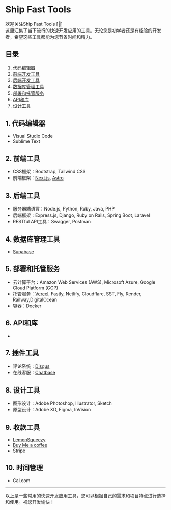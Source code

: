 # Ship Fast Tools  
欢迎关注Ship Fast Tools [:rocket:]  
这里汇集了当下流行的快速开发应用的工具。无论您是初学者还是有经验的开发者，希望这些工具都能为您节省时间和精力。


## 目录

1. [代码编辑器](#1-代码编辑器)
2. [前端开发工具](#2-前端开发工具)
3. [后端开发工具](#3-后端开发工具)
4. [数据库管理工具](#4-数据库管理工具)
5. [部署和托管服务](#5-部署和托管服务)
6. [API和库](#6-api和库)
7. [设计工具](#7-设计工具)

## 1. 代码编辑器

- Visual Studio Code
- Sublime Text


## 2. 前端工具

- CSS框架：Bootstrap, Tailwind CSS
- 前端框架：[Next.js](https://nextjs.org/), [Astro](https://astro.build/)

## 3. 后端工具

- 服务器端语言：Node.js, Python, Ruby, Java, PHP
- 后端框架：Express.js, Django, Ruby on Rails, Spring Boot, Laravel
- RESTful API工具：Swagger, Postman

## 4. 数据库管理工具

- [Supabase](https://supabase.com/)

## 5. 部署和托管服务

- 云计算平台：Amazon Web Services (AWS), Microsoft Azure, Google Cloud Platform (GCP)
- 托管服务：[Vercel](https://vercel.com/), Fastly, Netlify, Cloudflare, SST, Fly, Render, Railway,DigitalOcean
- 容器：Docker

## 6. API和库

- 

## 7. 插件工具

- 评论系统：[Disqus](https://disqus.com/)
- 在线客服：[Chatbase](https://www.chatbase.co/)

## 8. 设计工具

- 图形设计：Adobe Photoshop, Illustrator, Sketch
- 原型设计：Adobe XD, Figma, InVision

## 9. 收款工具

- [LemonSqueezy](https://www.lemonsqueezy.com/)  
- [Buy Me a coffee](https://www.buymeacoffee.com/) 
- [Stripe](https://stripe.com/)


## 10. 时间管理

- Cal.com
---

以上是一些常用的快速开发应用工具，您可以根据自己的需求和项目特点进行选择和使用。祝您开发愉快！

